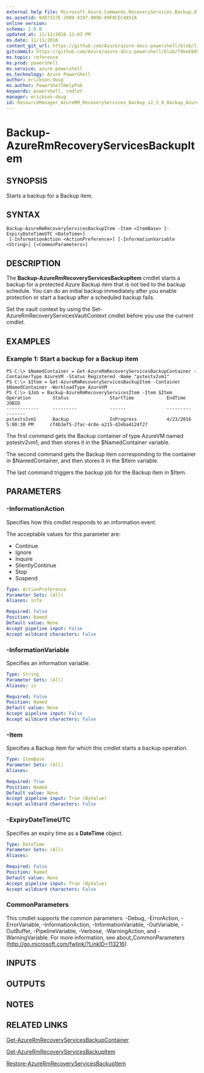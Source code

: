 ```yaml
---
external help file: Microsoft.Azure.Commands.RecoveryServices.Backup.dll-Help.xml
ms.assetid: 04D7317E-2089-4197-909D-89F0CEC4851A
online version: 
schema: 2.0.0
updated_at: 11/11/2016 11:03 PM
ms.date: 11/11/2016
content_git_url: https://github.com/Azure/azure-docs-powershell/blob/live/azureps-cmdlets-docs/ResourceManager/AzureRM.RecoveryServices.Backup/v2.3.0/Backup-AzureRmRecoveryServicesBackupItem.md
gitcommit: https://github.com/Azure/azure-docs-powershell/blob/79eeb985ea480979357fb4695832a0c3d29a48bf/azureps-cmdlets-docs/ResourceManager/AzureRM.RecoveryServices.Backup/v2.3.0/Backup-AzureRmRecoveryServicesBackupItem.md
ms.topic: reference
ms.prod: powershell
ms.service: azure-powershell
ms.technology: Azure PowerShell
author: erickson-doug
ms.author: PowerShellHelpPub
keywords: powershell, cmdlet
manager: erickson-doug
id: ResourceManager_AzureRM_RecoveryServices_Backup_v2_3_0_Backup_AzureRmRecoveryServicesBackupItem_md
---
```


# Backup-AzureRmRecoveryServicesBackupItem

## SYNOPSIS
Starts a backup for a Backup item.

## SYNTAX

```
Backup-AzureRmRecoveryServicesBackupItem -Item <ItemBase> [-ExpiryDateTimeUTC <DateTime>]
 [-InformationAction <ActionPreference>] [-InformationVariable <String>] [<CommonParameters>]
```

## DESCRIPTION
The **Backup-AzureRmRecoveryServicesBackupItem** cmdlet starts a backup for a protected Azure Backup item that is not tied to the backup schedule.
You can do an initial backup immediately after you enable protection or start a backup after a scheduled backup fails.

Set the vault context by using the Set-AzureRmRecoveryServicesVaultContext cmdlet before you use the current cmdlet.

## EXAMPLES

### Example 1: Start a backup for a Backup item
```
PS C:\> $NamedContainer = Get-AzureRmRecoveryServicesBackupContainer -ContainerType AzureVM -Status Registered -Name "pstestv2vm1" 
PS C:\> $Item = Get-AzureRmRecoveryServicesBackupItem -Container $NamedContainer -WorkloadType AzureVM 
PS C:\> $Job = Backup-AzureRmRecoveryServicesItem -Item $Item
Operation        Status               StartTime            EndTime                   JOBID                           
------------     ---------            ------               ---------                 -------                                         
pstestv2vm1      Backup               InProgress           4/23/2016 5:00:30 PM      cf4b3ef5-2fac-4c8e-a215-d2eba4124f27
```

The first command gets the Backup container of type AzureVM named pstestv2vm1, and then stores it in the $NamedContainer variable.

The second command gets the Backup item corresponding to the container in $NamedContainer, and then stores it in the $Item variable.

The last command triggers the backup job for the Backup item in $Item.

## PARAMETERS

### -InformationAction
Specifies how this cmdlet responds to an information event.

The acceptable values for this parameter are:

- Continue
- Ignore
- Inquire
- SilentlyContinue
- Stop
- Suspend

```yaml
Type: ActionPreference
Parameter Sets: (All)
Aliases: infa

Required: False
Position: Named
Default value: None
Accept pipeline input: False
Accept wildcard characters: False
```

### -InformationVariable
Specifies an information variable.

```yaml
Type: String
Parameter Sets: (All)
Aliases: iv

Required: False
Position: Named
Default value: None
Accept pipeline input: False
Accept wildcard characters: False
```

### -Item
Specifies a Backup item for which this cmdlet starts a backup operation.

```yaml
Type: ItemBase
Parameter Sets: (All)
Aliases: 

Required: True
Position: Named
Default value: None
Accept pipeline input: True (ByValue)
Accept wildcard characters: False
```

### -ExpiryDateTimeUTC
Specifies an expiry time as a **DateTime** object.

```yaml
Type: DateTime
Parameter Sets: (All)
Aliases: 

Required: False
Position: Named
Default value: None
Accept pipeline input: True (ByValue)
Accept wildcard characters: False
```

### CommonParameters
This cmdlet supports the common parameters: -Debug, -ErrorAction, -ErrorVariable, -InformationAction, -InformationVariable, -OutVariable, -OutBuffer, -PipelineVariable, -Verbose, -WarningAction, and -WarningVariable. For more information, see about_CommonParameters (http://go.microsoft.com/fwlink/?LinkID=113216).

## INPUTS

## OUTPUTS

## NOTES

## RELATED LINKS

[Get-AzureRmRecoveryServicesBackupContainer](xref:ResourceManager/AzureRM.RecoveryServices.Backup/v2.3.0/Get-AzureRmRecoveryServicesBackupContainer.md)

[Get-AzureRmRecoveryServicesBackupItem](xref:ResourceManager/AzureRM.RecoveryServices.Backup/v2.3.0/Get-AzureRmRecoveryServicesBackupItem.md)

[Restore-AzureRmRecoveryServicesBackupItem](xref:ResourceManager/AzureRM.RecoveryServices.Backup/v2.3.0/Restore-AzureRmRecoveryServicesBackupItem.md)


